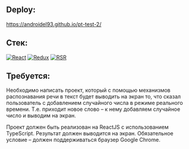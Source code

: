 ## Deploy:

https://androidel93.github.io/pt-test-2/

## Стек:

[![React](https://img.shields.io/badge/ReactJS-blue?logo=react&style=flat)](https://react.dev/) [![Redux](https://img.shields.io/badge/Redux--toolkit-blueviolet?logo=Redux&style=flat)](https://redux.js.org/) [![RSR](https://img.shields.io/badge/react--speech--recognition-gray?logo=npm&style=flat)](https://www.npmjs.com/package/react-speech-recognition)

## Требуется:

Необходимо написать проект, который с помощью механизмов распознавания речи в текст будет выводить на экран то, что сказал пользователь с добавлением случайного числа в режиме реального времени. Т.е. приходит новое слово – к нему добавляем случайное число и выводим на экран.

Проект должен быть реализован на ReactJS с использованием TypeScript. Результат должен выводится на экран. Обязательное условие – должен поддерживаться браузер Google Chrome.
